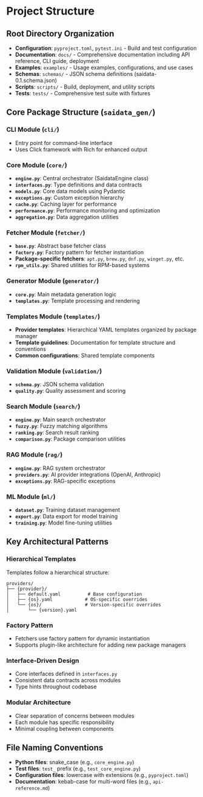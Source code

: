 # Project Structure

## Root Directory Organization
- **Configuration**: `pyproject.toml`, `pytest.ini` - Build and test configuration
- **Documentation**: `docs/` - Comprehensive documentation including API reference, CLI guide, deployment
- **Examples**: `examples/` - Usage examples, configurations, and use cases
- **Schemas**: `schemas/` - JSON schema definitions (saidata-0.1.schema.json)
- **Scripts**: `scripts/` - Build, deployment, and utility scripts
- **Tests**: `tests/` - Comprehensive test suite with fixtures

## Core Package Structure (`saidata_gen/`)

### CLI Module (`cli/`)
- Entry point for command-line interface
- Uses Click framework with Rich for enhanced output

### Core Module (`core/`)
- **`engine.py`**: Central orchestrator (SaidataEngine class)
- **`interfaces.py`**: Type definitions and data contracts
- **`models.py`**: Core data models using Pydantic
- **`exceptions.py`**: Custom exception hierarchy
- **`cache.py`**: Caching layer for performance
- **`performance.py`**: Performance monitoring and optimization
- **`aggregation.py`**: Data aggregation utilities

### Fetcher Module (`fetcher/`)
- **`base.py`**: Abstract base fetcher class
- **`factory.py`**: Factory pattern for fetcher instantiation
- **Package-specific fetchers**: `apt.py`, `brew.py`, `dnf.py`, `winget.py`, etc.
- **`rpm_utils.py`**: Shared utilities for RPM-based systems

### Generator Module (`generator/`)
- **`core.py`**: Main metadata generation logic
- **`templates.py`**: Template processing and rendering

### Templates Module (`templates/`)
- **Provider templates**: Hierarchical YAML templates organized by package manager
- **Template guidelines**: Documentation for template structure and conventions
- **Common configurations**: Shared template components

### Validation Module (`validation/`)
- **`schema.py`**: JSON schema validation
- **`quality.py`**: Quality assessment and scoring

### Search Module (`search/`)
- **`engine.py`**: Main search orchestrator
- **`fuzzy.py`**: Fuzzy matching algorithms
- **`ranking.py`**: Search result ranking
- **`comparison.py`**: Package comparison utilities

### RAG Module (`rag/`)
- **`engine.py`**: RAG system orchestrator
- **`providers.py`**: AI provider integrations (OpenAI, Anthropic)
- **`exceptions.py`**: RAG-specific exceptions

### ML Module (`ml/`)
- **`dataset.py`**: Training dataset management
- **`export.py`**: Data export for model training
- **`training.py`**: Model fine-tuning utilities

## Key Architectural Patterns

### Hierarchical Templates
Templates follow a hierarchical structure:
```
providers/
├── {provider}/
│   ├── default.yaml          # Base configuration
│   ├── {os}.yaml            # OS-specific overrides
│   └── {os}/                # Version-specific overrides
│       └── {version}.yaml
```

### Factory Pattern
- Fetchers use factory pattern for dynamic instantiation
- Supports plugin-like architecture for adding new package managers

### Interface-Driven Design
- Core interfaces defined in `interfaces.py`
- Consistent data contracts across modules
- Type hints throughout codebase

### Modular Architecture
- Clear separation of concerns between modules
- Each module has specific responsibility
- Minimal coupling between components

## File Naming Conventions
- **Python files**: snake_case (e.g., `core_engine.py`)
- **Test files**: `test_` prefix (e.g., `test_core_engine.py`)
- **Configuration files**: lowercase with extensions (e.g., `pyproject.toml`)
- **Documentation**: kebab-case for multi-word files (e.g., `api-reference.md`)